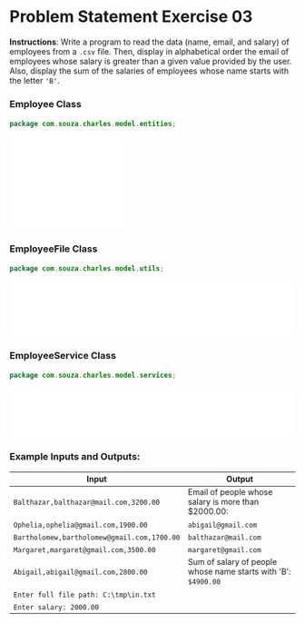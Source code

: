 # Problem Statement Exercise 03

**Instructions**: Write a program to read the data (name, email, and salary) of employees from a `.csv` file. Then,
display in alphabetical order the email of employees whose salary is greater than a given value provided by the user.
Also, display the sum of the salaries of employees whose name starts with the letter `'B'`.

### Employee Class
````java
package com.souza.charles.model.entities;
````
![Employee Entities](https://github.com/souzafcharles/Complete-Java-Object-Oriented-Programming-and-Projects/blob/main/Section_P16_Functional_Programming_and_Lambda_Expressions/ProblemStatementExercise03/employee-entities.png)

### EmployeeFile Class
````java
package com.souza.charles.model.utils;
````
![EmployeeFile Utils](https://github.com/souzafcharles/Complete-Java-Object-Oriented-Programming-and-Projects/blob/main/Section_P16_Functional_Programming_and_Lambda_Expressions/ProblemStatementExercise03/employeeFile-utils.png)

### EmployeeService Class
````java
package com.souza.charles.model.services;
````
![EmployeeFile Services](https://github.com/souzafcharles/Complete-Java-Object-Oriented-Programming-and-Projects/blob/main/Section_P16_Functional_Programming_and_Lambda_Expressions/ProblemStatementExercise03/employeeService-services.png)

### Example Inputs and Outputs:

| **Input**                                   | **Output**                                                     |
|---------------------------------------------|----------------------------------------------------------------|
| `Balthazar,balthazar@mail.com,3200.00`      | Email of people whose salary is more than $2000.00:            |
| `Ophelia,ophelia@gmail.com,1900.00`         | `abigail@gmail.com`                                            |
| `Bartholomew,bartholomew@gmail.com,1700.00` | `balthazar@mail.com`                                           |
| `Margaret,margaret@gmail.com,3500.00`       | `margaret@gmail.com`                                           |
| `Abigail,abigail@gmail.com,2800.00`         | Sum of salary of people whose name starts with 'B': `$4900.00` |
| `Enter full file path: C:\tmp\in.txt`       |                                                                |
| `Enter salary: 2000.00`                     |                                                                |
